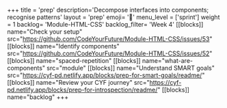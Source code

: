 +++
title = 'prep'
description='Decompose interfaces into components; recognise patterns'
layout = 'prep'
emoji= '📝'
menu_level = ['sprint']
weight = 1
backlog= 'Module-HTML-CSS'
backlog_filter= 'Week 4'
[[blocks]]
name="Check your setup"
src="https://github.com/CodeYourFuture/Module-HTML-CSS/issues/53"
[[blocks]]
name="Identify components"
src="https://github.com/CodeYourFuture/Module-HTML-CSS/issues/52"
[[blocks]]
name="spaced-repetition"
[[blocks]]
name="what-are-components"
src="module"
[[blocks]]
name="Understand SMART goals"
src="https://cyf-pd.netlify.app/blocks/prep-for-smart-goals/readme/"
[[blocks]]
name="Review your CYF journey"
src="https://cyf-pd.netlify.app/blocks/prep-for-introspection/readme/"
[[blocks]]
name="backlog"
+++
